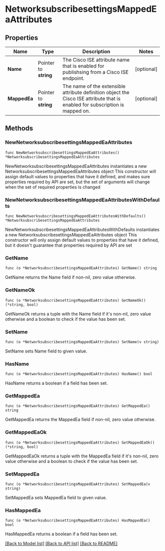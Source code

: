 # NetworksubscribesettingsMappedEaAttributes

## Properties

Name | Type | Description | Notes
------------ | ------------- | ------------- | -------------
**Name** | Pointer to **string** | The Cisco ISE attribute name that is enabled for publishsing from a Cisco ISE endpoint. | [optional] 
**MappedEa** | Pointer to **string** | The name of the extensible attribute definition object the Cisco ISE attribute that is enabled for subscription is mapped on. | [optional] 

## Methods

### NewNetworksubscribesettingsMappedEaAttributes

`func NewNetworksubscribesettingsMappedEaAttributes() *NetworksubscribesettingsMappedEaAttributes`

NewNetworksubscribesettingsMappedEaAttributes instantiates a new NetworksubscribesettingsMappedEaAttributes object
This constructor will assign default values to properties that have it defined,
and makes sure properties required by API are set, but the set of arguments
will change when the set of required properties is changed

### NewNetworksubscribesettingsMappedEaAttributesWithDefaults

`func NewNetworksubscribesettingsMappedEaAttributesWithDefaults() *NetworksubscribesettingsMappedEaAttributes`

NewNetworksubscribesettingsMappedEaAttributesWithDefaults instantiates a new NetworksubscribesettingsMappedEaAttributes object
This constructor will only assign default values to properties that have it defined,
but it doesn't guarantee that properties required by API are set

### GetName

`func (o *NetworksubscribesettingsMappedEaAttributes) GetName() string`

GetName returns the Name field if non-nil, zero value otherwise.

### GetNameOk

`func (o *NetworksubscribesettingsMappedEaAttributes) GetNameOk() (*string, bool)`

GetNameOk returns a tuple with the Name field if it's non-nil, zero value otherwise
and a boolean to check if the value has been set.

### SetName

`func (o *NetworksubscribesettingsMappedEaAttributes) SetName(v string)`

SetName sets Name field to given value.

### HasName

`func (o *NetworksubscribesettingsMappedEaAttributes) HasName() bool`

HasName returns a boolean if a field has been set.

### GetMappedEa

`func (o *NetworksubscribesettingsMappedEaAttributes) GetMappedEa() string`

GetMappedEa returns the MappedEa field if non-nil, zero value otherwise.

### GetMappedEaOk

`func (o *NetworksubscribesettingsMappedEaAttributes) GetMappedEaOk() (*string, bool)`

GetMappedEaOk returns a tuple with the MappedEa field if it's non-nil, zero value otherwise
and a boolean to check if the value has been set.

### SetMappedEa

`func (o *NetworksubscribesettingsMappedEaAttributes) SetMappedEa(v string)`

SetMappedEa sets MappedEa field to given value.

### HasMappedEa

`func (o *NetworksubscribesettingsMappedEaAttributes) HasMappedEa() bool`

HasMappedEa returns a boolean if a field has been set.


[[Back to Model list]](../README.md#documentation-for-models) [[Back to API list]](../README.md#documentation-for-api-endpoints) [[Back to README]](../README.md)


